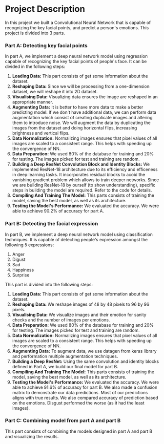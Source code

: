 # Project Description

In this project we built a Convolutional Neural Network that is capable of recognizing the key facial points, and predict a person's emotions. This project is divided into 3 parts.

### Part A: Detecting key facial points

In part A, we implement a deep neural network model using regression capable of recognizing the key facial points of people's face. It can be divided in the following steps:

  1. **Loading Data:** This part consists of get some information about the dataset.
  2. **Reshaping Data:** Since we will be processing from a one-dimension dataset, we will reshape it into 2D dataset.
  3. **Visualising Data:** Visualizing data ensures the image are reshaped in an appropriate manner.
  4. **Augmenting Data:** It is better to have more data to make a better predicting model. If we don't have additional data, we can perform data augmentation which consist of creating duplicate images and altering them to introduce noise. We will augment the data by duplicating the images from the dataset and doing horizontal flips, increasing brightness and vertical flips.
  5. **Data Normalization:** Normalizing images ensures that pixel values of all images are scaled to a consistent range. This helps with speeding up the convergence of NN.
  6. **Data Preparation:** We used 80% of the database for training and 20% for testing. The images picked for test and training are random.
  7. **Building a Deep ResNet Convolution Block and Identity Blocks:** We implemented ResNet-18 architecture due to its efficiency and efficeness in deep learning tasks. It incorporates residual blocks to acoid the vanishing gradient problem which allows to train deeper networks. Since we are building ResNet-18 by ourself (to show understanding), specific steps in building the model are required. Refer to the code for details.
  8. **Compiling And Training The Model:** This parts consists of training the model, saving the best model, as well as its architecture.
  9. **Testing the Model's Performance:** We evaluated the accuracy. We were able to achieve 90.2% of accuracy for part A.

### Part B: Detecting the facial expression

In part B, we implement a deep neural network model using classification techniques. It is capable of detecting people's expression amongst the following 5 expressions:
  1. Anger
  2. Digust
  3. Sad
  4. Happiness
  5. Surprise

This part is divided into the following steps:

  1. **Loading Data:** This part consists of get some information about the dataset.
  2. **Reshaping Data:** We reshape images of 48 by 48 pixels to 96 by 96 pixels.
  3. **Visualising Data:** We visualize images and their emotion for sanity checks and the number of images per emotions. 
  4. **Data Preparation:** We used 80% of the database for training and 20% for testing. The images picked for test and training are random.
  5. **Data Normalization:** Normalizing images ensures that pixel values of all images are scaled to a consistent range. This helps with speeding up the convergence of NN.
  6. **Augmenting Data:** To augment data, we use datagen from keras library and performation multiple augmentation techniques.
  7. **Building a Deep ResNet:** Using the same convolution and identity blocks defined in Part A, we build our final model for part B.
  8. **Compiling And Training The Model:** This parts consists of training the model, saving the best model, as well as its architecture.
  9. **Testing the Model's Performance:** We evaluated the accuracy. We were able to achieve 91.6% of accuracy for part B. We also made a confusion matrix to demonstrate our data predictions. Most of our predictions aligns with true results. We also compared accuracy of prediction based on the emotions. Disgust performed the worse (as it had the least images).


### Part C: Combining model from part A and part B

This part consists of combining the models designed in part A and part B and visualizing the results.

